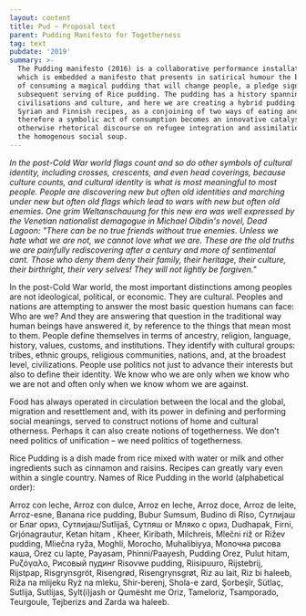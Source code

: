 ```yaml
---
layout: content
title: Pud ~ Proposal text
parent: Pudding Manifesto for Togetherness
tag: text
pubdate: '2019'
summary: >-
  The Pudding manifesto (2016) is a collaborative performance installation in
  which is embedded a manifesto that presents in satirical humour the benefits
  of consuming a magical pudding that will change people, a pledge signing and a
  subsequent serving of Rice pudding. The pudding has a history spanning several
  civilisations and culture, and here we are creating a hybrid pudding based on
  Syrian and Finnish recipes, as a conjoining of two ways of eating and
  therefore a symbolic act of consumption becomes an innovative catalyst for the
  otherwise rhetorical discourse on refugee integration and assimilation into
  the homogenous social soup.
---
```

_In the post-Cold War world flags count and so do other symbols of cultural identity, including crosses, crescents, and even head coverings, because culture counts, and cultural identity is what is most meaningful to most people. People are discovering new but often old identities and marching under new but often old flags which lead to wars with new but often old enemies. One grim Weltanschauung for this new era was well expressed by the Venetian nationalist demagogue in Michael Oibdin's novel, Dead Lagoon: "There can be no true friends without true enemies. Unless we hate what we are not, we cannot love what we are. These are the old truths we are painfully rediscovering after a century and more of sentimental cant. Those who deny them deny their family, their heritage, their culture, their birthright, their very selves! They will not lightly be forgiven."_

In the post-Cold War world, the most important distinctions among peoples are not ideological, political, or economic. They are cultural. Peoples and nations are attempting to answer the most basic question humans can face: Who are we? And they are answering that question in the traditional way human beings have answered it, by reference to the things that mean most to them. People define themselves in terms of ancestry, religion, language, history, values, customs, and institutions. They identify with cultural groups: tribes, ethnic groups, religious communities, nations, and, at the broadest level, civilizations. People use politics not just to advance their interests but also to define their identity. We know who we are only when we know who we are not and often only when we know whom we are against.

Food has always operated in circulation between the local and the global, migration and resettlement and, with its power in defining and performing social meanings, served to construct notions of home and cultural otherness. Perhaps it can also create notions of togetherness. We don’t need politics of unification – we need politics of togetherness.

Rice Pudding is a dish made from rice mixed with water or milk and other ingredients such as cinnamon and raisins. Recipes can greatly vary even within a single country. Names of Rice Pudding in the world (alphabetical order):

Arroz con leche, Arroz con dulce, Arroz en leche, Arroz doce, Arroz de leite, Arroz-esne, Banana rice pudding, Bubur Sumsum, Budino di Riso, Сутлијаш or Благ ориз, Сутлијаш/Sutlijaš, Сутляш or Мляко с ориз, Dudhapak, Firni, Grjónagrautur, Ketan hitam , Kheer, Kiribath, Milchreis, Mlečni riž or Rižev pudding, Mliečna ryža, Moghli, Morocho, Muhalibiyya, Молочна рисова каша, Orez cu lapte, Payasam, Phinni/Paayesh, Pudding Orez, Pulut hitam, Ρυζόγαλο, Рисовый пудинг Risovwe pudding, Riisipuuro, Rijstebrij, Rijstpap, Risgrynsgröt, Risengrød, Risengrynsgrøt, Riz au lait, Riz bi haleeb, Riža na mlijeku Ryż na mleku, Shir-berenj, Shola-e zard, Şorbeşîr, Sütlaç, Sutlija, Sutlijas, Sylt(i)jash or Qumësht me Oriz, Tameloriz, Tsamporado, Teurgoule, Tejberizs and Zarda wa haleeb.
